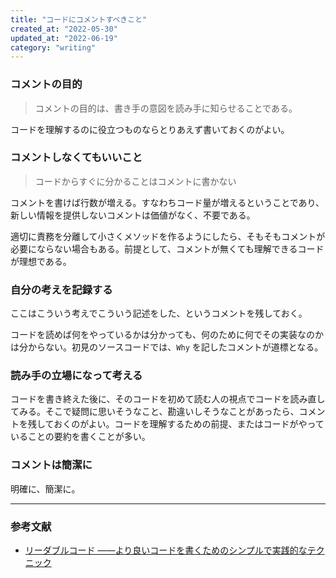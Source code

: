 ```yaml
---
title: "コードにコメントすべきこと"
created_at: "2022-05-30"
updated_at: "2022-06-19"
category: "writing"
---
```


### コメントの目的

> コメントの目的は、書き手の意図を読み手に知らせることである。

コードを理解するのに役立つものならとりあえず書いておくのがよい。

### コメントしなくてもいいこと

> コードからすぐに分かることはコメントに書かない

コメントを書けば行数が増える。すなわちコード量が増えるということであり、新しい情報を提供しないコメントは価値がなく、不要である。

適切に責務を分離して小さくメソッドを作るようにしたら、そもそもコメントが必要にならない場合もある。前提として、コメントが無くても理解できるコードが理想である。

### 自分の考えを記録する

ここはこういう考えでこういう記述をした、というコメントを残しておく。

コードを読めば何をやっているかは分かっても、何のために何でその実装なのかは分からない。初見のソースコードでは、`Why` を記したコメントが道標となる。

### 読み手の立場になって考える

コードを書き終えた後に、そのコードを初めて読む人の視点でコードを読み直してみる。そこで疑問に思いそうなこと、勘違いしそうなことがあったら、コメントを残しておくのがよい。コードを理解するための前提、またはコードがやっていることの要約を書くことが多い。

### コメントは簡潔に

明確に、簡潔に。

-----

### 参考文献

- [リーダブルコード ――より良いコードを書くためのシンプルで実践的なテクニック](https://www.oreilly.co.jp/books/9784873115658/)